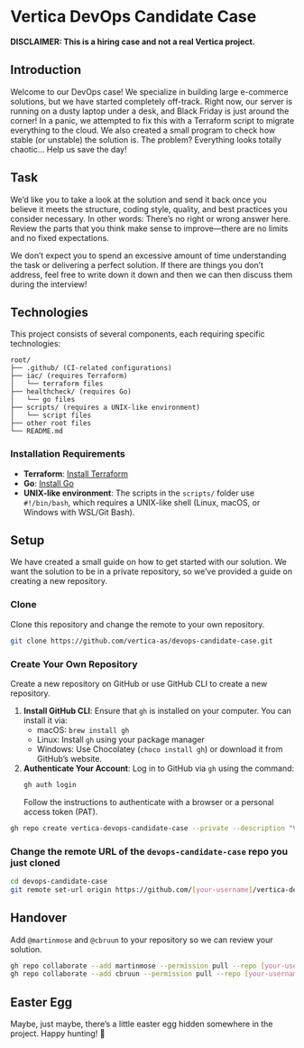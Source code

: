 # Vertica DevOps Candidate Case

**DISCLAIMER: This is a hiring case and not a real Vertica project.**

## Introduction
Welcome to our DevOps case!
We specialize in building large e-commerce solutions, but we have started completely off-track.
Right now, our server is running on a dusty laptop under a desk, and Black Friday is just around the corner!
In a panic, we attempted to fix this with a Terraform script to migrate everything to the cloud.
We also created a small program to check how stable (or unstable) the solution is.
The problem? Everything looks totally chaotic… Help us save the day!

## Task
We’d like you to take a look at the solution and send it back once you believe it meets the structure, coding style, quality, and best practices you consider necessary.
In other words: There’s no right or wrong answer here. Review the parts that you think make sense to improve—there are no limits and no fixed expectations.

We don’t expect you to spend an excessive amount of time understanding the task or delivering a perfect solution. 
If there are things you don’t address, feel free to write down it down and then we can then discuss them during the interview!

## Technologies
This project consists of several components, each requiring specific technologies:

```
root/
├── .github/ (CI-related configurations)
├── iac/ (requires Terraform)
│   └── terraform files
├── healthcheck/ (requires Go)
│   └── go files
├── scripts/ (requires a UNIX-like environment)
│   └── script files
├── other root files 
└── README.md
```

### Installation Requirements
- **Terraform**: [Install Terraform](https://developer.hashicorp.com/terraform/tutorials/aws-get-started/install-cli)
- **Go**: [Install Go](https://go.dev/doc/install)
- **UNIX-like environment**: The scripts in the `scripts/` folder use `#!/bin/bash`, which requires a UNIX-like shell (Linux, macOS, or Windows with WSL/Git Bash).

## Setup
We have created a small guide on how to get started with our solution.
We want the solution to be in a private repository, so we’ve provided a guide on creating a new repository.

### Clone
Clone this repository and change the remote to your own repository.

```bash
git clone https://github.com/vertica-as/devops-candidate-case.git
```

### Create Your Own Repository

Create a new repository on GitHub or use GitHub CLI to create a new repository.

1. **Install GitHub CLI**: Ensure that `gh` is installed on your computer. You can install it via:
   - macOS: `brew install gh`
   - Linux: Install `gh` using your package manager
   - Windows: Use Chocolatey (`choco install gh`) or download it from GitHub’s website.
2. **Authenticate Your Account**: Log in to GitHub via `gh` using the command:
   ```bash
   gh auth login
   ```
   Follow the instructions to authenticate with a browser or a personal access token (PAT).

```bash
gh repo create vertica-devops-candidate-case --private --description "Vertica DevOps candidate case" --confirm
```

### Change the remote URL of the `devops-candidate-case` repo you just cloned

```bash
cd devops-candidate-case
git remote set-url origin https://github.com/[your-username]/vertica-devops-candidate-case.git
```

## Handover
Add `@martinmose` and `@cbruun` to your repository so we can review your solution.

```bash
gh repo collaborate --add martinmose --permission pull --repo [your-username]/vertica-devops-candidate-case
gh repo collaborate --add cbruun --permission pull --repo [your-username]/vertica-devops-candidate-case
```

## Easter Egg
Maybe, just maybe, there’s a little easter egg hidden somewhere in the project. Happy hunting! 🎉
